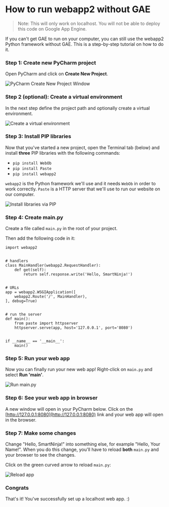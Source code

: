 # How to run webapp2 without GAE

> Note: This will only work on localhost. You will not be able to deploy this code on Google App Engine.

If you can't get GAE to run on your computer, you can still use the webapp2 Python framework without GAE. This is a step-by-step tutorial on how to do it.

### Step 1: Create new PyCharm project

Open PyCharm and click on **Create New Project**.

![PyCharm Create New Project Window](https://storage.googleapis.com/smartninja/pycharm-create-new-project-1543538360.png)

### Step 2 (optional): Create a virtual environment

In the next step define the project path and optionally create a virtual environment.

![Create a virtual environment](https://storage.googleapis.com/smartninja/pycharm-venv-path-1543538516.png)

### Step 3: Install PIP libraries

Now that you've started a new project, open the Terminal tab (below) and install **three** PIP libraries with the following commands:

- `pip install WebOb`
- `pip install Paste`
- `pip install webapp2`

`webapp2` is the Python framework we'll use and it needs `WebOb` in order to work correctly. `Paste` is a HTTP server that we'll use to run our website on our computer.

![Install libraries via PIP](https://storage.googleapis.com/smartninja/install-pip-libs-1543538743.png)

### Step 4: Create main.py

Create a file called `main.py` in the root of your project.

Then add the following code in it:

	import webapp2


	# handlers
	class MainHandler(webapp2.RequestHandler):
	    def get(self):
	        return self.response.write('Hello, SmartNinja!')
	
	
	# URLs
	app = webapp2.WSGIApplication([
	    webapp2.Route('/', MainHandler),
	], debug=True)
	
	
	# run the server
	def main():
	    from paste import httpserver
	    httpserver.serve(app, host='127.0.0.1', port='8080')
	
	
	if __name__ == '__main__':
	    main()

### Step 5: Run your web app

Now you can finally run your new web app! Right-click on `main.py` and select **Run 'main'**.

![Run main.py](https://storage.googleapis.com/smartninja/run-main-pycharm-1543538963.png)

### Step 6: See your web app in browser

A new window will open in your PyCharm below. Click on the [http://127.0.0.1:8080](http://127.0.0.1:8080) link and your 
web app will open in the browser.

### Step 7: Make some changes

Change "Hello, SmartNinja!" into something else, for example "Hello, Your Name!". When you do this change, you'll have 
to reload **both** `main.py` and your browser to see the changes. 

Click on the green curved arrow to reload `main.py`:

![Reload app](https://storage.googleapis.com/smartninja/pycharm-reload-app-1543539316.png)

### Congrats

That's it! You've successfully set up a localhost web app. :)
